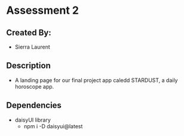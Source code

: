 # Assessment 2

## Created By:
- Sierra Laurent

## Description
- A landing page for our final project app caledd STARDUST, a daily horoscope app.

## Dependencies 
- daisyUI library
    - npm i -D daisyui@latest